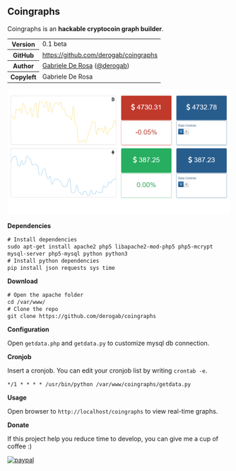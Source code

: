 ## Coingraphs
Coingraphs is an **hackable cryptocoin graph builder**.

<table>
    <tr>
        <th>Version</th>
        <td>0.1 beta</td>
    <tr/>
    <tr>
        <th>GitHub</th>
        <td><a href="https://github.com/derogab/coingraphs">https://github.com/derogab/coingraphs</a></td>
     <tr/> 
    <tr>
       <th>Author</th>
       <td><a href="https://github.com/derogab/">Gabriele De Rosa</a> (<a href="https://twitter.com/derogab">@derogab</a>)</td>
    </tr>
    <tr>
        <th>Copyleft</th>
        <td>Gabriele De Rosa</td>
    </tr>
</table>

![Coingraphs Screenshot](screenshot.png)

**Dependencies**
```shell
# Install dependencies
sudo apt-get install apache2 php5 libapache2-mod-php5 php5-mcrypt mysql-server php5-mysql python python3
# Install python dependencies
pip install json requests sys time
```

**Download**

```shell
# Open the apache folder
cd /var/www/
# Clone the repo
git clone https://github.com/derogab/coingraphs
```

**Configuration**

Open `getdata.php` and `getdata.py` to customize mysql db connection.

**Cronjob**

Insert a cronjob. You can edit your cronjob list by writing `crontab -e`. 
```
*/1 * * * * /usr/bin/python /var/www/coingraphs/getdata.py
```

**Usage**

Open browser to `http://localhost/coingraphs` to view real-time graphs.

**Donate**

If this project help you reduce time to develop, you can give me a cup of coffee :)

[![paypal](https://www.paypalobjects.com/en_US/i/btn/btn_donateCC_LG.gif)](https://paypal.me/derogab)